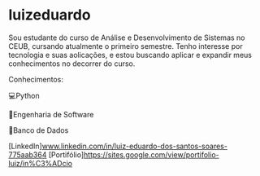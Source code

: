 # luizeduardo

Sou estudante do curso de Análise e Desenvolvimento de Sistemas no CEUB, cursando atualmente o primeiro semestre. Tenho interesse por tecnologia e suas aolicações, e estou buscando aplicar e expandir meus conhecimentos no decorrer do curso.

Conhecimentos:

:computer:Python

:calling:Engenharia de Software

:open_file_folder:Banco de Dados

[LinkedIn]www.linkedin.com/in/luiz-eduardo-dos-santos-soares-775aab364
[Portifólio]https://sites.google.com/view/portifolio-luiz/in%C3%ADcio
